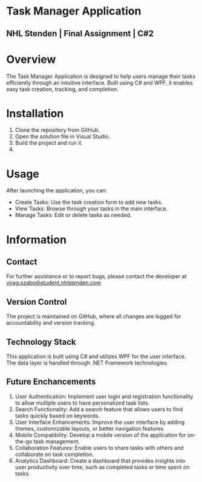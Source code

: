 # Task Manager Application
## NHL Stenden | Final Assignment | C#2

# Overview
The Task Manager Application is designed to help users manage their tasks efficiently through an intuitive interface. Built using C# and WPF, it enables easy task creation, tracking, and completion.

# Installation
1. Clone the repository from GitHub.
2. Open the solution file in Visual Studio.
3. Build the project and run it.
4. 
# Usage
After launching the application, you can:
- Create Tasks: Use the task creation form to add new tasks.
- View Tasks: Browse through your tasks in the main interface.
- Manage Tasks: Edit or delete tasks as needed.

# Information
## Contact
For further assistance or to report bugs, please contact the developer at [virag.szabo@student.nhlstenden.com](mailto:virag.szabo@student.nhlstenden.com)

## Version Control
The project is maintained on GitHub, where all changes are logged for accountability and version tracking.

## Technology Stack
This application is built using C# and utilizes WPF for the user interface. The data layer is handled through .NET Framework technologies.

## Future Enchancements
1. User Authentication: Implement user login and registration functionality to allow multiple users to have personalized task lists.
4. Search Functionality: Add a search feature that allows users to find tasks quickly based on keywords.
5. User Interface Enhancements: Improve the user interface by adding themes, customizable layouts, or better navigation features.
6. Mobile Compatibility: Develop a mobile version of the application for on-the-go task management.
7. Collaboration Features: Enable users to share tasks with others and collaborate on task completion.
8. Analytics Dashboard: Create a dashboard that provides insights into user productivity over time, such as completed tasks or time spent on tasks.
